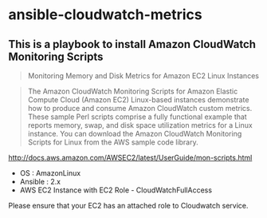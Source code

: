 # ansible-cloudwatch-metrics

## This is a playbook to install Amazon CloudWatch Monitoring Scripts 

> Monitoring Memory and Disk Metrics for Amazon EC2 Linux Instances

>The Amazon CloudWatch Monitoring Scripts for Amazon Elastic Compute Cloud (Amazon EC2) Linux-based instances demonstrate how to produce and consume Amazon CloudWatch custom metrics. These sample Perl scripts comprise a fully functional example that reports memory, swap, and disk space utilization metrics for a Linux instance. You can download the Amazon CloudWatch Monitoring Scripts for Linux from the AWS sample code library.



http://docs.aws.amazon.com/AWSEC2/latest/UserGuide/mon-scripts.html


- OS : AmazonLinux
- Ansible : 2.x
- AWS EC2 Instance with EC2 Role - CloudWatchFullAccess

Please ensure that your EC2 has an attached role to Cloudwatch service.
